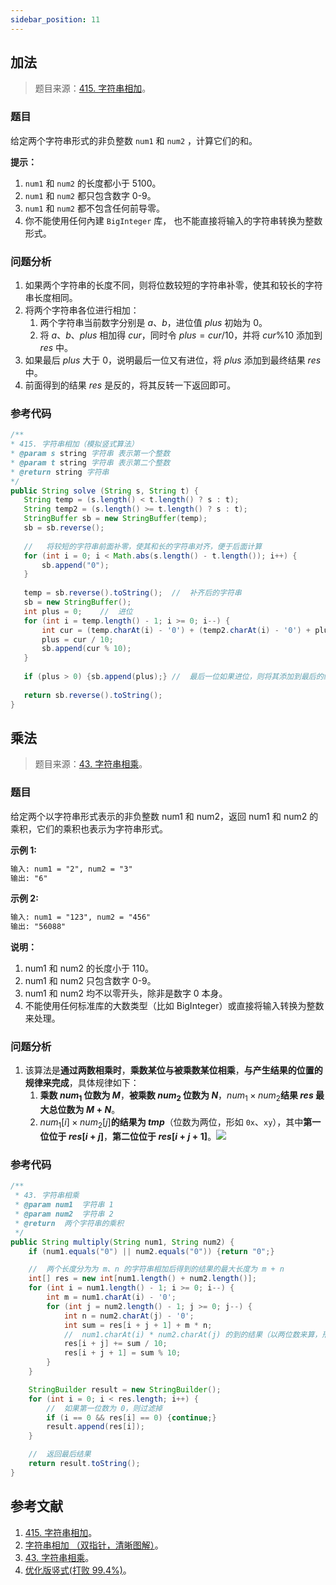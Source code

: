 ```yaml
---
sidebar_position: 11
---
```


## 加法

> 题目来源：[415. 字符串相加](https://leetcode-cn.com/problems/add-strings)。

### 题目

给定两个字符串形式的非负整数 `num1` 和 `num2` ，计算它们的和。

**提示：**

1. `num1` 和 `num2` 的长度都小于 5100。
2. `num1` 和 `num2` 都只包含数字 0-9。
3. `num1` 和 `num2` 都不包含任何前导零。
4. 你不能使用任何內建 `BigInteger` 库， 也不能直接将输入的字符串转换为整数形式。

### 问题分析

1. 如果两个字符串的长度不同，则将位数较短的字符串补零，使其和较长的字符串长度相同。
2. 将两个字符串各位进行相加：
   1. 两个字符串当前数字分别是 $a$、$b$，进位值 $plus$ 初始为 0。
   2. 将 $a$、$b$、$plus$ 相加得 $cur$，同时令 $plus = cur / 10$，并将 $cur \% 10$ 添加到 $res$ 中。
3. 如果最后 $plus$ 大于 0，说明最后一位又有进位，将 $plus$ 添加到最终结果 $res$ 中。
4. 前面得到的结果 $res$ 是反的，将其反转一下返回即可。

### 参考代码

```java
/**
* 415. 字符串相加（模拟竖式算法）
* @param s string 字符串 表示第一个整数
* @param t string 字符串 表示第二个整数
* @return string 字符串
*/
public String solve (String s, String t) {
   String temp = (s.length() < t.length() ? s : t);
   String temp2 = (s.length() >= t.length() ? s : t);
   StringBuffer sb = new StringBuffer(temp);
   sb = sb.reverse();
   
   //   将较短的字符串前面补零，使其和长的字符串对齐，便于后面计算
   for (int i = 0; i < Math.abs(s.length() - t.length()); i++) {
       sb.append("0");
   }
   
   temp = sb.reverse().toString();  //  补齐后的字符串
   sb = new StringBuffer();
   int plus = 0;    //  进位
   for (int i = temp.length() - 1; i >= 0; i--) {
       int cur = (temp.charAt(i) - '0') + (temp2.charAt(i) - '0') + plus;
       plus = cur / 10;
       sb.append(cur % 10);
   }
   
   if (plus > 0) {sb.append(plus);} //  最后一位如果进位，则将其添加到最后的结果中
   
   return sb.reverse().toString();
}
```

## 乘法

> 题目来源：[43. 字符串相乘](https://leetcode-cn.com/problems/multiply-strings)。

### 题目

给定两个以字符串形式表示的非负整数 num1 和 num2，返回 num1 和 num2 的乘积，它们的乘积也表示为字符串形式。

**示例 1:**

```txt
输入: num1 = "2", num2 = "3"
输出: "6"
```

**示例 2:**

```txt
输入: num1 = "123", num2 = "456"
输出: "56088"
```

**说明：**

1. num1 和 num2 的长度小于 110。
2. num1 和 num2 只包含数字 0-9。
3. num1 和 num2 均不以零开头，除非是数字 0 本身。
4. 不能使用任何标准库的大数类型（比如 BigInteger）或直接将输入转换为整数来处理。

### 问题分析

1. 该算法是**通过两数相乘时**，**乘数某位与被乘数某位相乘**，**与产生结果的位置的规律来完成**，具体规律如下：
   1. **乘数 $num_1$ 位数为 $M$**，**被乘数 $num_2$ 位数为 $N$**，$num_1 \times num_2$**结果 $res$ 最大总位数为 $M + N$**。
   2. $num_1[i] \times num_2[j]$**的结果为 $tmp$**（位数为两位，形如 `0x`、`xy`），其中**第一位位于 $res[i + j]$**，**第二位位于 $res[i + j + 1]$**。![](https://ricear.com/media/202111/2021-11-11_2206230.7681314149420733.png)

### 参考代码

```java
/**
 * 43. 字符串相乘
 * @param num1  字符串 1
 * @param num2  字符串 2
 * @return  两个字符串的乘积
 */
public String multiply(String num1, String num2) {
    if (num1.equals("0") || num2.equals("0")) {return "0";}

    //  两个长度分为为 m、n 的字符串相加后得到的结果的最大长度为 m + n
    int[] res = new int[num1.length() + num2.length()];
    for (int i = num1.length() - 1; i >= 0; i--) {
        int m = num1.charAt(i) - '0';
        for (int j = num2.length() - 1; j >= 0; j--) {
            int n = num2.charAt(j) - '0';
            int sum = res[i + j + 1] + m * n;
            //  num1.charAt(i) * num2.charAt(j) 的到的结果（以两位数来算，形如"0x"、"xy"）中，十位数为 res[i + j]，个位数为 res[i + j + 1]
            res[i + j] += sum / 10;
            res[i + j + 1] = sum % 10;
        }
    }

    StringBuilder result = new StringBuilder();
    for (int i = 0; i < res.length; i++) {
        //  如果第一位数为 0，则过滤掉
        if (i == 0 && res[i] == 0) {continue;}
        result.append(res[i]);
    }

    //  返回最后结果
    return result.toString();
}
```

## 参考文献

1. [415. 字符串相加](https://leetcode-cn.com/problems/add-strings)。
2. [字符串相加 （双指针，清晰图解）](https://leetcode-cn.com/problems/add-strings/solution/add-strings-shuang-zhi-zhen-fa-by-jyd)。
3. [43. 字符串相乘](https://leetcode-cn.com/problems/multiply-strings)。
4. [优化版竖式(打败 99.4%)](https://leetcode-cn.com/problems/multiply-strings/solution/you-hua-ban-shu-shi-da-bai-994-by-breezean)。

